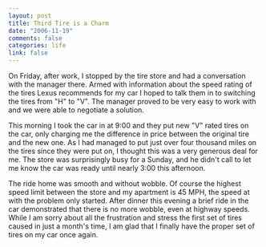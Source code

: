 ```yaml
--- 
layout: post
title: Third Tire is a Charm
date: "2006-11-19"
comments: false
categories: life
link: false
---
```

On Friday, after work, I stopped by the tire store and had a conversation with the manager there. Armed with information about the speed rating of the tires Lexus recommends for my car I hoped to talk them in to switching the tires from "H" to "V". The manager proved to be very easy to work with and we were able to negotiate a solution.

This morning I took the car in at 9:00 and they put new "V" rated tires on the car, only charging me the difference in price between the original tire and the new one. As I had managed to put just over four thousand miles on the tires since they were put on, I thought this was a very generous deal for me. The store was surprisingly busy for a Sunday, and he didn't call to let me know the car was ready until nearly 3:00 this afternoon.

The ride home was smooth and without wobble. Of course the highest speed limit between the store and my apartment is 45 MPH, the speed at with the problem only started. After dinner this evening a brief ride in the car demonstrated that there is no more wobble, even at highway speeds. While I am sorry about all the frustration and stress the first set of tires caused in just a month's time, I am glad that I finally have the proper set of tires on my car once again.

